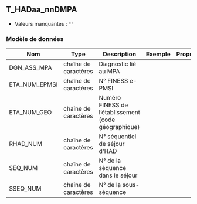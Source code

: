 <!-- SPDX-License-Identifier: MPL-2.0 -->
## T_HADaa_nnDMPA

- Valeurs manquantes : `""`

### Modèle de données

|Nom|Type|Description|Exemple|Propriétés|
|-|-|-|-|-|
|DGN_ASS_MPA|chaîne de caractères|Diagnostic lié au MPA|||
|ETA_NUM_EPMSI|chaîne de caractères|N° FINESS e-PMSI|||
|ETA_NUM_GEO|chaîne de caractères|Numéro FINESS de l’établissement (code géographique)|||
|RHAD_NUM|chaîne de caractères|N° séquentiel de séjour d'HAD|||
|SEQ_NUM|chaîne de caractères|N° de la séquence dans le séjour|||
|SSEQ_NUM|chaîne de caractères|N° de la sous-séquence|||
